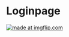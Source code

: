 # Loginpage

<a href="https://imgflip.com/gif/3q1yfn"><img src="https://i.imgflip.com/3q1yfn.gif" title="made at imgflip.com"/></a>
